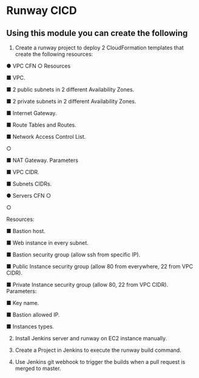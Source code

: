 # Runway CICD

## Using this module you can create the following

1. Create a runway project to deploy 2 CloudFormation templates that create the following resources:

● VPC CFN ○ Resources

■ VPC.

■ 2 public subnets in 2 different Availability Zones.

■ 2 private subnets in 2 different Availability Zones.

■ Internet Gateway.

■ Route Tables and Routes.

■ Network Access Control List.

○

■ NAT Gateway. Parameters

■ VPC CIDR.

■ Subnets CIDRs.

● Servers CFN ○

○

Resources:

■ Bastion host.

■ Web instance in every subnet.

■ Bastion security group (allow ssh from specific IP).

■ Public Instance security group (allow 80 from everywhere, 22 from VPC CIDR).

■ Private Instance security group (allow 80, 22 from VPC CIDR). Parameters:

■ Key name.

■ Bastion allowed IP.

■ Instances types.


2. Install Jenkins server and runway on EC2 instance manually. 

3. Create a Project in Jenkins to execute the runway build command.

4. Use Jenkins git webhook to trigger the builds when a pull request is merged to master.
